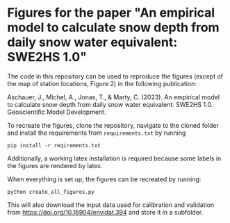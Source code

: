 # Figures for the paper "An empirical model to calculate snow depth from daily snow water equivalent: SWE2HS 1.0"

The code in this repository can be used to reproduce the figures (except of the map of station locations, Figure 2) in the following publication:

Aschauer, J., Michel, A., Jonas, T., & Marty, C. (2023). An empirical model to calculate snow depth from daily snow water equivalent: SWE2HS 1.0. Geoscientific Model Development.

To recreate the figures, clone the repository, navigate to the cloned folder and install the requirements from `requirements.txt` by running

```
pip install -r reqirements.txt
```

Additionally, a working latex installation is required because some labels in the figures are rendered by latex.

When everything is set up, the figures can be recreated by running:

```
python create_all_figures.py
```

This will also download the input data used for calibration and validation from https://doi.org/10.16904/envidat.394 and store it in a subfolder. 